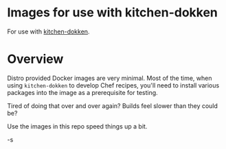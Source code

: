 Images for use with kitchen-dokken
==================================
For use with [kitchen-dokken](https://github.com/someara/kitchen-dokken).

Overview
========
Distro provided Docker images are very minimal. Most of the time, when
using `kitchen-dokken` to develop Chef recipes, you'll need to install
various packages into the image as a prerequisite for testing.

Tired of doing that over and over again?
Builds feel slower than they could be?

Use the images in this repo speed things up a bit.

-s


